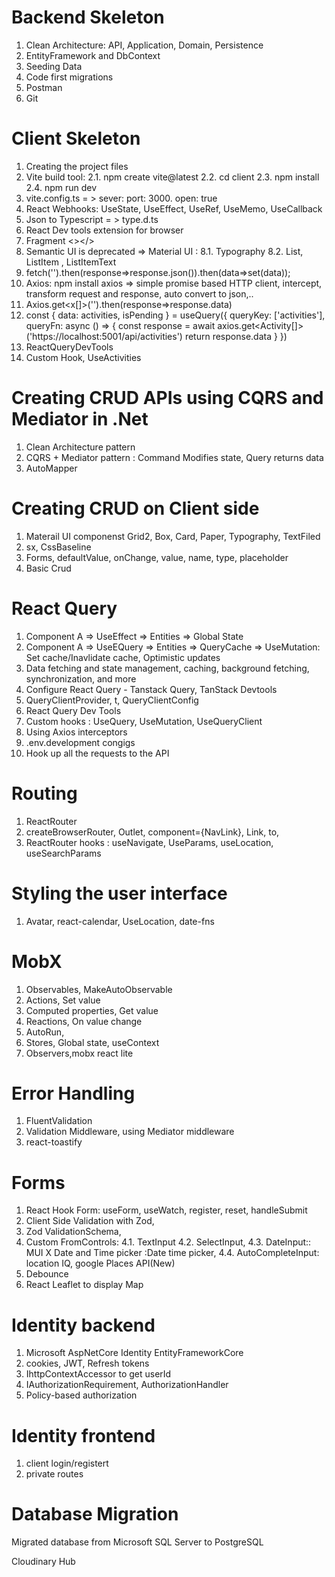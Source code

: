 # Backend Skeleton
1. Clean Architecture: API, Application, Domain, Persistence
2. EntityFramework and DbContext
3. Seeding Data
4. Code first migrations
5. Postman
6. Git

# Client Skeleton
1. Creating the project files
2. Vite build tool: 
	2.1. npm create vite@latest
	2.2. cd client
	2.3. npm install
	2.4. npm run dev
3. vite.config.ts = > sever: port: 3000. open: true
4. React Webhooks: UseState, UseEffect, UseRef, UseMemo, UseCallback
5. Json to Typescript = > type.d.ts
6. React Dev tools extension for browser
7. Fragment <></>
8. Semantic UI is deprecated => Material UI :
	8.1. Typography
	8.2. List, ListItem , ListItemText
9. fetch('').then(response=>response.json()).then(data=>set(data));
10. Axios: npm install axios => simple promise based HTTP client, intercept, transform request and response, auto convert to json,..
11. Axios.get<x[]>('').then(response=>response.data)
12. const { data: activities, isPending } = useQuery({
    queryKey: ['activities'],
    queryFn: async () => {
      const response = await axios.get<Activity[]>('https://localhost:5001/api/activities')
      return response.data
    }
  })
13. ReactQueryDevTools 
14. Custom Hook, UseActivities


# Creating CRUD APIs using CQRS and Mediator in .Net
1. Clean Architecture pattern 
2. CQRS + Mediator pattern : Command Modifies state, Query returns data
3. AutoMapper

# Creating CRUD on Client side
1.  Materail UI componenst Grid2, Box, Card, Paper, Typography, TextFiled
2. sx, CssBaseline
3. Forms, defaultValue, onChange, value, name, type, placeholder
4. Basic Crud

# React Query
1. Component A => UseEffect => Entities => Global State 
2. Component A => UseEQuery => Entities => QueryCache => UseMutation: Set cache/Inavlidate cache, Optimistic updates
3. Data fetching and state management, caching, background fetching, synchronization, and more
4. Configure React Query - Tanstack Query, TanStack Devtools
5. QueryClientProvider, t, QueryClientConfig
6. React Query Dev Tools
7. Custom hooks : UseQuery, UseMutation, UseQueryClient
8. Using Axios interceptors
9. .env.development congigs
10. Hook up all the requests to the API

# Routing
1. ReactRouter 
2. createBrowserRouter, Outlet, component={NavLink},  Link, to, 
3. ReactRouter hooks : useNavigate, UseParams, useLocation, useSearchParams

# Styling the user interface
1. Avatar, react-calendar, UseLocation, date-fns

# MobX
1. Observables, MakeAutoObservable
2. Actions, Set value
3. Computed properties, Get value
4. Reactions, On value change
5. AutoRun,
6. Stores, Global state, useContext
7. Observers,mobx react lite

# Error Handling
1. FluentValidation
2. Validation Middleware, using Mediator middleware
3. react-toastify

# Forms
1. React Hook Form: useForm, useWatch, register, reset, handleSubmit
2. Client Side Validation with Zod,
3. Zod ValidationSchema, 
4. Custom FromControls:
	4.1. TextInput
	4.2. SelectInput, 
	4.3. DateInput:: MUI X Date and Time picker :Date time picker, 
	4.4. AutoCompleteInput: location IQ, google Places API(New)
5. Debounce
6. React Leaflet to  display Map

# Identity backend
1. Microsoft AspNetCore Identity EntityFrameworkCore
2. cookies, JWT, Refresh tokens
3. IhttpContextAccessor to get userId
4. IAuthorizationRequirement, AuthorizationHandler
5. Policy-based authorization 

# Identity frontend
1. client login/registert
2. private routes

# Database Migration
Migrated database from Microsoft SQL Server to PostgreSQL










Cloudinary
Hub

